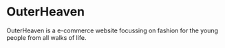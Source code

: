 # OuterHeaven
 OuterHeaven is a e-commerce website focussing on fashion for the young people from all walks of life.
